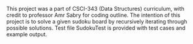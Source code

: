 This project was a part of CSCI-343 (Data Structures) curriculum, with credit to professor Amr Sabry for coding outline.
The intention of this project is to solve a given sudoku board by recursively iterating through possible solutions.
Test file SudokuTest is provided with test cases and example output.
